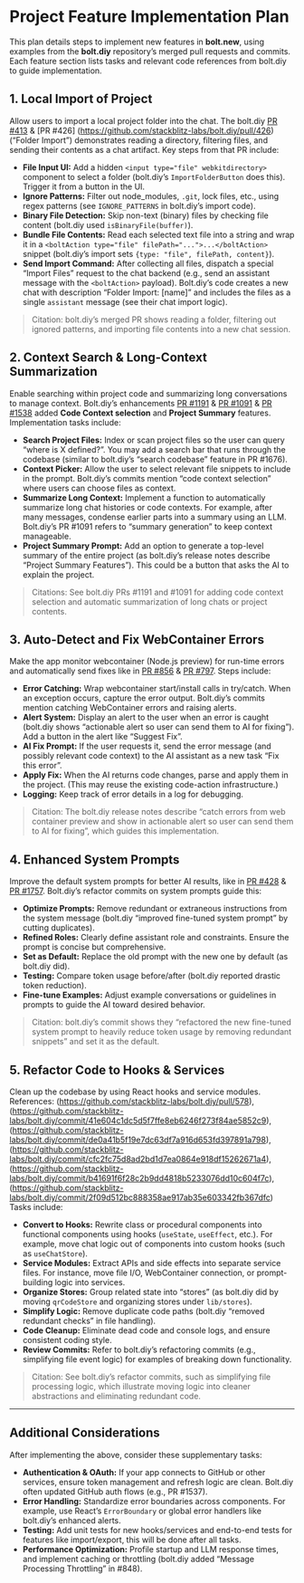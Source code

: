# Project Feature Implementation Plan

This plan details steps to implement new features in **bolt.new**, using examples from the **bolt.diy** repository’s merged pull requests and commits. Each feature section lists tasks and relevant code references from bolt.diy to guide implementation.

## 1. Local Import of Project

Allow users to import a local project folder into the chat. The bolt.diy [PR #413](https://github.com/stackblitz-labs/bolt.diy/pull/413) & [PR #426] (https://github.com/stackblitz-labs/bolt.diy/pull/426) (“Folder Import”) demonstrates reading a directory, filtering files, and sending their contents as a chat artifact. Key steps from that PR include:

* **File Input UI:** Add a hidden `<input type="file" webkitdirectory>` component to select a folder (bolt.diy’s `ImportFolderButton` does this). Trigger it from a button in the UI.
* **Ignore Patterns:** Filter out node\_modules, `.git`, lock files, etc., using regex patterns (see `IGNORE_PATTERNS` in bolt.diy’s import code).
* **Binary File Detection:** Skip non-text (binary) files by checking file content (bolt.diy used `isBinaryFile(buffer)`).
* **Bundle File Contents:** Read each selected text file into a string and wrap it in a `<boltAction type="file" filePath="...">...</boltAction>` snippet (bolt.diy’s import sets `{type: "file", filePath, content}`).
* **Send Import Command:** After collecting all files, dispatch a special “Import Files” request to the chat backend (e.g., send an assistant message with the `<boltAction>` payload). Bolt.diy’s code creates a new chat with description “Folder Import: \[name]” and includes the files as a single `assistant` message (see their chat import logic).

> Citation: bolt.diy’s merged PR shows reading a folder, filtering out ignored patterns, and importing file contents into a new chat session.

## 2. Context Search & Long-Context Summarization

Enable searching within project code and summarizing long conversations to manage context. Bolt.diy’s enhancements [PR #1191](github.com/stackblitz-labs/bolt.diy/pull/1191) & [PR #1091](github.com/stackblitz-labs/bolt.diy/pull/1091) & [PR #1538](https://github.com/stackblitz-labs/bolt.diy/pull/1538) added **Code Context selection** and **Project Summary** features. Implementation tasks include:

* **Search Project Files:** Index or scan project files so the user can query “where is X defined?”. You may add a search bar that runs through the codebase (similar to bolt.diy’s “search codebase” feature in PR #1676).
* **Context Picker:** Allow the user to select relevant file snippets to include in the prompt. Bolt.diy’s commits mention “code context selection” where users can choose files as context.
* **Summarize Long Context:** Implement a function to automatically summarize long chat histories or code contexts. For example, after many messages, condense earlier parts into a summary using an LLM. Bolt.diy’s PR #1091 refers to “summary generation” to keep context manageable.
* **Project Summary Prompt:** Add an option to generate a top-level summary of the entire project (as bolt.diy’s release notes describe “Project Summary Features”). This could be a button that asks the AI to explain the project.

> Citations: See bolt.diy PRs #1191 and #1091 for adding code context selection and automatic summarization of long chats or project contents.

## 3. Auto-Detect and Fix WebContainer Errors

Make the app monitor webcontainer (Node.js preview) for run-time errors and automatically send fixes like in [PR #856](https://github.com/stackblitz-labs/bolt.diy/pull/856) & [PR #797](https://github.com/stackblitz-labs/bolt.diy/pull/797). Steps include:

* **Error Catching:** Wrap webcontainer start/install calls in try/catch. When an exception occurs, capture the error output. Bolt.diy’s commits mention catching WebContainer errors and raising alerts.
* **Alert System:** Display an alert to the user when an error is caught (bolt.diy shows “actionable alert so user can send them to AI for fixing”). Add a button in the alert like “Suggest Fix”.
* **AI Fix Prompt:** If the user requests it, send the error message (and possibly relevant code context) to the AI assistant as a new task “Fix this error”.
* **Apply Fix:** When the AI returns code changes, parse and apply them in the project. (This may reuse the existing code-action infrastructure.)
* **Logging:** Keep track of error details in a log for debugging.

> Citation: The bolt.diy release notes describe “catch errors from web container preview and show in actionable alert so user can send them to AI for fixing”, which guides this implementation.

## 4. Enhanced System Prompts

Improve the default system prompts for better AI results, like in [PR #428](https://github.com/stackblitz-labs/bolt.diy/pull/428) & [PR #1757](https://github.com/stackblitz-labs/bolt.diy/pull/1757). Bolt.diy’s refactor commits on system prompts guide this:

* **Optimize Prompts:** Remove redundant or extraneous instructions from the system message (bolt.diy “improved fine-tuned system prompt” by cutting duplicates).
* **Refined Roles:** Clearly define assistant role and constraints. Ensure the prompt is concise but comprehensive.
* **Set as Default:** Replace the old prompt with the new one by default (as bolt.diy did).
* **Testing:** Compare token usage before/after (bolt.diy reported drastic token reduction).
* **Fine-tune Examples:** Adjust example conversations or guidelines in prompts to guide the AI toward desired behavior.

> Citation: bolt.diy’s commit shows they “refactored the new fine-tuned system prompt to heavily reduce token usage by removing redundant snippets” and set it as the default.

## 5. Refactor Code to Hooks & Services

Clean up the codebase by using React hooks and service modules. References: (https://github.com/stackblitz-labs/bolt.diy/pull/578),
(https://github.com/stackblitz-labs/bolt.diy/commit/41e604c1dc5d5f7ffe8eb6246f273f84ae5852c9), (https://github.com/stackblitz-labs/bolt.diy/commit/de0a41b5f19e7dc63df7a916d653fd397891a798), (https://github.com/stackblitz-labs/bolt.diy/commit/cfc2fc75d8ad2bd1d7ea0864e918df15262671a4), (https://github.com/stackblitz-labs/bolt.diy/commit/b41691f6f28c2b9dd4818b5233076dd10c604f7c), 
(https://github.com/stackblitz-labs/bolt.diy/commit/2f09d512bc888358ae917ab35e603342fb367dfc)
Tasks include:

* **Convert to Hooks:** Rewrite class or procedural components into functional components using hooks (`useState`, `useEffect`, etc.). For example, move chat logic out of components into custom hooks (such as `useChatStore`).
* **Service Modules:** Extract APIs and side effects into separate service files. For instance, move file I/O, WebContainer connection, or prompt-building logic into services.
* **Organize Stores:** Group related state into “stores” (as bolt.diy did by moving `qrCodeStore` and organizing stores under `lib/stores`).
* **Simplify Logic:** Remove duplicate code paths (bolt.diy “removed redundant checks” in file handling).
* **Code Cleanup:** Eliminate dead code and console logs, and ensure consistent coding style.
* **Review Commits:** Refer to bolt.diy’s refactoring commits (e.g., simplifying file event logic) for examples of breaking down functionality.

> Citation: See bolt.diy’s refactor commits, such as simplifying file processing logic, which illustrate moving logic into cleaner abstractions and eliminating redundant code.

---

## Additional Considerations

After implementing the above, consider these supplementary tasks:

* **Authentication & OAuth:** If your app connects to GitHub or other services, ensure token management and refresh logic are clean. Bolt.diy often updated GitHub auth flows (e.g., PR #1537).
* **Error Handling:** Standardize error boundaries across components. For example, use React’s `ErrorBoundary` or global error handlers like bolt.diy’s enhanced alerts.
* **Testing:** Add unit tests for new hooks/services and end-to-end tests for features like import/export, this will be done after all tasks.
* **Performance Optimization:** Profile startup and LLM response times, and implement caching or throttling (bolt.diy added “Message Processing Throttling” in #848).

